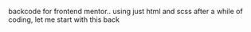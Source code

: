 backcode for frontend mentor.. using just html and scss after a while of coding, let me start with this back 
